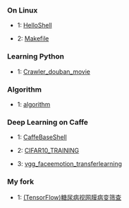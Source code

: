 ### On Linux

* 1: [HelloShell](https://github.com/AllenMao/Demo/tree/master/learningShell)

* 2: [Makefile](https://github.com/AllenMao/Demo/tree/master/learningShell/makefile)


### Learning Python

* 1: [Crawler_douban_movie](https://github.com/AllenMao/Demo/tree/master/douban_movie_top250)

### Algorithm

* 1: [algorithm](https://github.com/AllenMao/Demo/tree/master/acm)

### Deep Learning on Caffe

* 1: [CaffeBaseShell](https://github.com/AllenMao/Demo/tree/master/CaffeBaseShell)

* 2: [CIFAR10_TRAINING](https://github.com/AllenMao/Demo/tree/master/CIFAR10_TRAINING)

* 3: [vgg_faceemotion_transferlearning](https://github.com/AllenMao/Demo/tree/master/vgg_faceemotion_transferringlearning)

### My fork
* 1: [(TensorFlow)糖尿病视网膜病变筛查](https://github.com/Nomikxyz/diabetic-retinopathy-screening)
